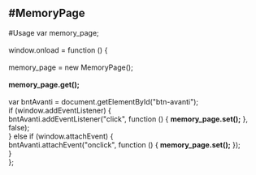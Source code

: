 #MemoryPage
--
#Usage
var memory_page;<br><br>
    window.onload = function () {<br><br>
        memory_page = new MemoryPage();<br><br>
       <b> memory_page.get();</b><br><br>
        var bntAvanti = document.getElementById("btn-avanti");<br>
        if (window.addEventListener) {<br>
            bntAvanti.addEventListener("click", function () { <b>memory_page.set();</b> }, false);<br>
        } else if (window.attachEvent) {<br>
            bntAvanti.attachEvent("onclick", function () { <b>memory_page.set();</b> });<br>
        }<br>
    };<br>
